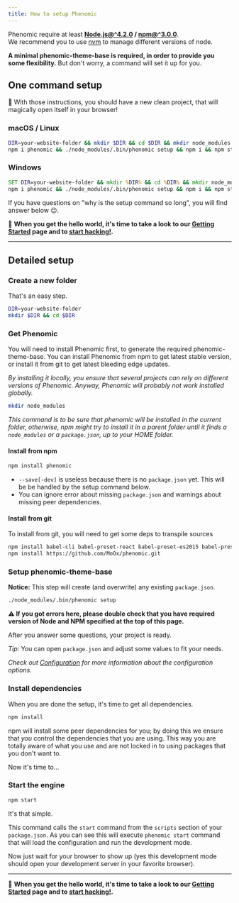 ```yaml
---
title: How to setup Phenomic
---
```


Phenomic require at least
**[Node.js@^4.2.0](http://nodejs.org/) / [npm@^3.0.0](http://npmjs.com/)**.  
We recommend you to use [nvm](https://github.com/creationix/nvm) to manage
different versions of node.

**A minimal phenomic-theme-base is required, in order to provide you some
flexibility.** But don't worry, a command will set it up for you.

## One command setup

🚀 With those instructions, you should have a new clean project, that will
magically open itself in your browser!

### macOS / Linux

```sh
DIR=your-website-folder && mkdir $DIR && cd $DIR && mkdir node_modules && \
npm i phenomic && ./node_modules/.bin/phenomic setup && npm i && npm start
```

### Windows

```cmd
SET DIR=your-website-folder && mkdir %DIR% && cd %DIR% && mkdir node_modules && ^
npm i phenomic && ./node_modules/.bin/phenomic setup && npm i && npm start
```

If you have questions on "why is the setup command so long", you will find
answer below 😉.

🚀 **When you get the hello world, it's time to take a look to our
[Getting Started](getting-started/) page and to [start hacking!](../usage/).**


---

## Detailed setup

### Create a new folder

That's an easy step.

```sh
DIR=your-website-folder
mkdir $DIR && cd $DIR
```

### Get Phenomic

You will need to install Phenomic first, to generate the required phenomic-theme-base.
You can install Phenomic from npm to get latest stable version, or install
it from git to get latest bleeding edge updates.

_By installing it locally, you ensure that several projects can rely on
different versions of Phenomic.
Anyway, Phenomic will probably not work installed globally._

```sh
mkdir node_modules
```

*This command is to be sure that phenomic will be installed in the current
folder, otherwise, npm might try to install it in a parent folder until it
finds a ``node_modules`` or a ``package.json``, up to your HOME folder.*

#### Install from npm

```sh
npm install phenomic
```

* ``--save[-dev]`` is useless because there is no ``package.json`` yet.
  This will be be handled by the setup command below.
* You can ignore error about missing ``package.json`` and warnings about
  missing peer dependencies.

#### Install from git

To install from git, you will need to get some deps to transpile sources

```sh
npm install babel-cli babel-preset-react babel-preset-es2015 babel-preset-stage-1 babel-plugin-flow-react-proptypes
npm install https://github.com/MoOx/phenomic.git
```

### Setup phenomic-theme-base

**Notice:** This step will create (and overwrite) any existing ``package.json``.

```sh
./node_modules/.bin/phenomic setup
```

**⚠️ If you got errors here, please double check that you have required version of
Node and NPM specified at the top of this page.**

After you answer some questions, your project is ready.

_Tip:_ You can open `package.json` and adjust some values to fit your needs.

_Check out [Configuration](../usage/configuration/) for more information about
the configuration options._

### Install dependencies

When you are done the setup, it's time to get all dependencies.

```sh
npm install
```

npm will install some peer dependencies for you; by doing this we ensure that
_you_ control the dependencies that you are using. This way you are totally aware
of what you use and are not locked in to using packages that you don't want to.

Now it's time to...

### Start the engine

```sh
npm start
```

It's that simple.

This command calls the `start` command from the `scripts` section of your
`package.json`.
As you can see this will execute ``phenomic start`` command that will load the
configuration and run the development mode.

Now just wait for your browser to show up (yes this development mode should open
your development server in your favorite browser).

---

🚀 **When you get the hello world, it's time to take a look to our
[Getting Started](../getting-started/) page and to [start hacking!](../usage/).**
